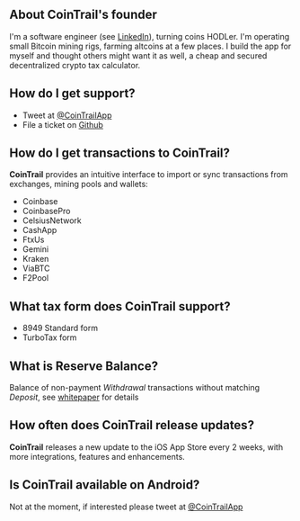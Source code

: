 ## About CoinTrail's founder

I'm a software engineer (see [LinkedIn](https://www.linkedin.com/in/huonghovan)), turning coins HODLer. I'm operating small Bitcoin mining rigs, farming altcoins at a few places. I build the app for myself and thought others might want it as well, a cheap and secured decentralized crypto tax calculator.

## How do I get support?

- Tweet at [@CoinTrailApp](http://twitter.com/CoinTrailApp)
- File a ticket on [Github](https://github.com/CoinTrailApp/TaxCalculator)

## How do I get transactions to CoinTrail?

**CoinTrail** provides an intuitive interface to import or sync transactions from exchanges, mining pools and wallets:

- Coinbase
- CoinbasePro
- CelsiusNetwork
- CashApp
- FtxUs
- Gemini
- Kraken
- ViaBTC
- F2Pool

## What tax form does CoinTrail support?

- 8949 Standard form
- TurboTax form

## What is Reserve Balance?

Balance of non-payment *Withdrawal* transactions without matching *Deposit*, see [whitepaper](/whitepaper.html) for details

## How often does CoinTrail release updates?

**CoinTrail** releases a new update to the iOS App Store every 2 weeks, with more integrations, features and enhancements.

## Is CoinTrail available on Android?

Not at the moment, if interested please tweet at [@CoinTrailApp](http://twitter.com/CoinTrailApp)
